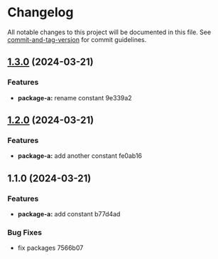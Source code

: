 # Changelog

All notable changes to this project will be documented in this file. See [commit-and-tag-version](https://github.com/absolute-version/commit-and-tag-version) for commit guidelines.

## [1.3.0](///compare/package-a1.2.0...package-a1.3.0) (2024-03-21)


### Features

* **package-a:** rename constant 9e339a2

## [1.2.0](///compare/package-a1.1.0...package-a1.2.0) (2024-03-21)


### Features

* **package-a:** add another constant fe0ab16

## 1.1.0 (2024-03-21)


### Features

* **package-a:** add constant b77d4ad


### Bug Fixes

* fix packages 7566b07

